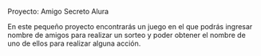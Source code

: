 Proyecto: Amigo Secreto Alura

En este pequeño proyecto encontrarás un juego en el que podrás ingresar nombre de amigos para realizar un sorteo y poder obtener el nombre de uno de ellos para realizar alguna acción.
